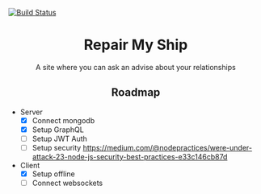 [![Build Status](https://travis-ci.com/Katarinich/repair-my-ship-app.svg?branch=master)](https://travis-ci.com/Katarinich/repair-my-ship-app)

<h1 align="center">Repair My Ship</h1>

<p align="center">A site where you can ask an advise about your relationships</p>

<h2 align="center">Roadmap</h2>

* Server
  - [x] Connect mongodb
  - [x] Setup GraphQL
  - [ ] Setup JWT Auth
  - [ ] Setup security https://medium.com/@nodepractices/were-under-attack-23-node-js-security-best-practices-e33c146cb87d

* Client
  - [x] Setup offline
  - [ ] Connect websockets
